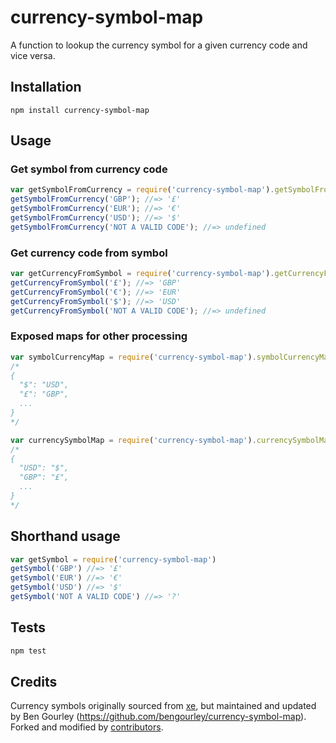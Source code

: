# currency-symbol-map

A function to lookup the currency symbol for a given currency code and vice versa.

## Installation

    npm install currency-symbol-map

## Usage

### Get symbol from currency code
```js
var getSymbolFromCurrency = require('currency-symbol-map').getSymbolFromCurrency;
getSymbolFromCurrency('GBP'); //=> '£'
getSymbolFromCurrency('EUR'); //=> '€'
getSymbolFromCurrency('USD'); //=> '$'
getSymbolFromCurrency('NOT A VALID CODE'); //=> undefined
```

### Get currency code from symbol
```js
var getCurrencyFromSymbol = require('currency-symbol-map').getCurrencyFromSymbol;
getCurrencyFromSymbol('£'); //=> 'GBP'
getCurrencyFromSymbol('€'); //=> 'EUR'
getCurrencyFromSymbol('$'); //=> 'USD'
getCurrencyFromSymbol('NOT A VALID CODE'); //=> undefined
```

### Exposed maps for other processing
```js
var symbolCurrencyMap = require('currency-symbol-map').symbolCurrencyMap;
/*
{
  "$": "USD",
  "£": "GBP",
  ...
}
*/

var currencySymbolMap = require('currency-symbol-map').currencySymbolMap;
/*
{
  "USD": "$",
  "GBP": "£",
  ...
}
*/
```

## Shorthand usage

```js
var getSymbol = require('currency-symbol-map')
getSymbol('GBP') //=> '£'
getSymbol('EUR') //=> '€'
getSymbol('USD') //=> '$'
getSymbol('NOT A VALID CODE') //=> '?'
```

## Tests
```bash
npm test
```

## Credits

Currency symbols originally sourced from [xe](http://www.xe.com/symbols.php), but maintained
and updated by Ben Gourley (https://github.com/bengourley/currency-symbol-map).
Forked and modified by [contributors](https://github.com/gnbonney/currency-symbol-map/pulls?q=is%3Apr+is%3Aclosed).
